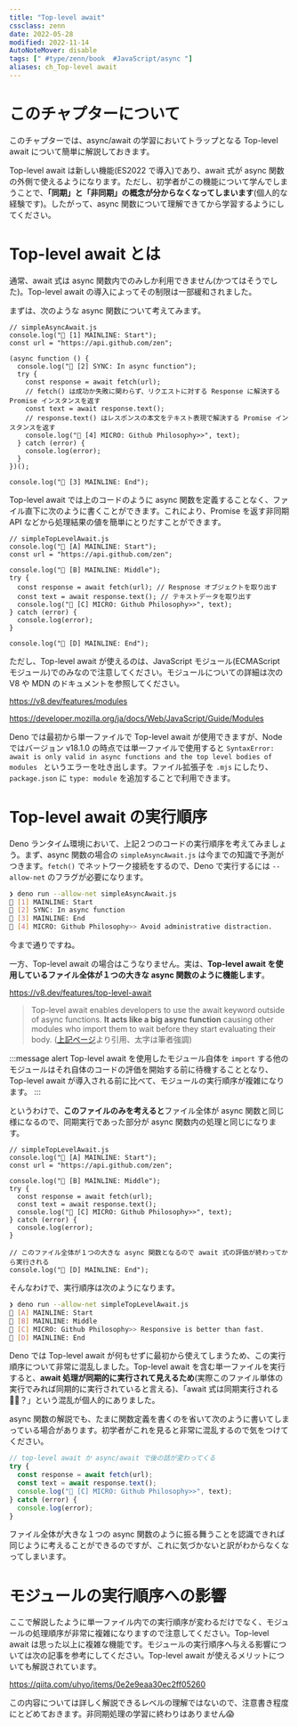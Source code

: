 ```yaml
---
title: "Top-level await"
cssclass: zenn
date: 2022-05-28
modified: 2022-11-14
AutoNoteMover: disable
tags: [" #type/zenn/book  #JavaScript/async "]
aliases: ch_Top-level await
---
```


# このチャプターについて

このチャプターでは、async/await の学習においてトラップとなる Top-level await について簡単に解説しておきます。

Top-level await は新しい機能(ES2022 で導入)であり、await 式が async 関数の外側で使えるようになります。ただし、初学者がこの機能について学んでしまうことで、**「同期」と「非同期」の概念が分からなくなってしまいます**(個人的な経験です)。したがって、async 関数について理解できてから学習するようにしてください。

# Top-level await とは

通常、await 式は async 関数内でのみしか利用できません(かつてはそうでした)。Top-level await の導入によってその制限は一部緩和されました。

まずは、次のような async 関数について考えてみます。

```js:async 関数
// simpleAsyncAwait.js
console.log("🦖 [1] MAINLINE: Start");
const url = "https://api.github.com/zen";

(async function () {
  console.log("🦖 [2] SYNC: In async function");
  try {
    const response = await fetch(url);
    // fetch() は成功か失敗に関わらず、リクエストに対する Response に解決する Promise インスタンスを返す
    const text = await response.text();
    // response.text() はレスポンスの本文をテキスト表現で解決する Promise インスタンスを返す
    console.log("👦 [4] MICRO: Github Philosophy>>", text);
  } catch (error) {
    console.log(error); 
  }
})();

console.log("🦖 [3] MAINLINE: End");
```

Top-level await では上のコードのように async 関数を定義することなく、ファイル直下に次のように書くことができます。これにより、Promise を返す非同期 API などから処理結果の値を簡単にとりだすことができます。

```js:Top-level await
// simpleTopLevelAwait.js
console.log("🦖 [A] MAINLINE: Start");
const url = "https://api.github.com/zen";

console.log("🦖 [B] MAINLINE: Middle");
try {
  const response = await fetch(url); // Respnose オブジェクトを取り出す
  const text = await response.text(); // テキストデータを取り出す
  console.log("👦 [C] MICRO: Github Philosophy>>", text);
} catch (error) {
  console.log(error); 
}

console.log("🦖 [D] MAINLINE: End");
```

ただし、Top-level await が使えるのは、JavaScript モジュール(ECMAScript モジュール)でのみなので注意してください。モジュールについての詳細は次の V8 や MDN のドキュメントを参照してください。

https://v8.dev/features/modules

https://developer.mozilla.org/ja/docs/Web/JavaScript/Guide/Modules

Deno では最初から単一ファイルで Top-level await が使用できますが、Node ではバージョン v18.1.0 の時点では単一ファイルで使用すると `SyntaxError: await is only valid in async functions and the top level bodies of modules
` というエラーを吐き出します。ファイル拡張子を `.mjs` にしたり、`package.json` に `type: module` を追加することで利用できます。

# Top-level await の実行順序

Deno ランタイム環境において、上記２つのコードの実行順序を考えてみましょう。まず、async 関数の場合の `simpleAsyncAwait.js` は今までの知識で予測がつきます。`fetch()` でネットワーク接続をするので、Deno で実行するには `--allow-net` のフラグが必要になります。

```sh
❯ deno run --allow-net simpleAsyncAwait.js
🦖 [1] MAINLINE: Start
🦖 [2] SYNC: In async function
🦖 [3] MAINLINE: End
👦 [4] MICRO: Github Philosophy>> Avoid administrative distraction.
```

今まで通りですね。

一方、Top-level await の場合はこうなりません。実は、**Top-level await を使用しているファイル全体が１つの大きな async 関数のように機能します**。

https://v8.dev/features/top-level-await

>Top-level await enables developers to use the await keyword outside of async functions. **It acts like a big async function** causing other modules who import them to wait before they start evaluating their body.
>([上記ページ](https://v8.dev/features/top-level-await)より引用、太字は筆者強調)

:::message alert
Top-level await を使用したモジュール自体を `import` する他のモジュールはそれ自体のコードの評価を開始する前に待機することとなり、Top-level await が導入される前に比べて、モジュールの実行順序が複雑になります。
:::

というわけで、**このファイルのみを考えると**ファイル全体が async 関数と同じ様になるので、同期実行であった部分が async 関数内の処理と同じになります。

```js:Top-level await
// simpleTopLevelAwait.js
console.log("🦖 [A] MAINLINE: Start");
const url = "https://api.github.com/zen";

console.log("🦖 [B] MAINLINE: Middle");
try {
  const response = await fetch(url);
  const text = await response.text();
  console.log("👦 [C] MICRO: Github Philosophy>>", text);
} catch (error) {
  console.log(error); 
}

// このファイル全体が１つの大きな async 関数となるので await 式の評価が終わってから実行される
console.log("🦖 [D] MAINLINE: End");
```

そんなわけで、実行順序は次のようになります。

```sh
❯ deno run --allow-net simpleTopLevelAwait.js
🦖 [A] MAINLINE: Start
🦖 [B] MAINLINE: Middle
👦 [C] MICRO: Github Philosophy>> Responsive is better than fast.
🦖 [D] MAINLINE: End
```

Deno では Top-level await が何もせずに最初から使えてしまうため、この実行順序について非常に混乱しました。Top-level await を含む単一ファイルを実行すると、**await 処理が同期的に実行されて見えるため**(実際このファイル単体の実行でみれば同期的に実行されていると言える)、「await 式は同期実行される😵‍💫？」という混乱が個人的にありました。

async 関数の解説でも、たまに関数定義を書くのを省いて次のように書いてしまっている場合があります。初学者がこれを見ると非常に混乱するので気をつけてください。

```js
// top-level await か async/await で後の話が変わってくる
try {
  const response = await fetch(url);
  const text = await response.text();
  console.log("👦 [C] MICRO: Github Philosophy>>", text);
} catch (error) {
  console.log(error);
}
```

ファイル全体が大きな１つの async 関数のように振る舞うことを認識できれば同じように考えることができるのですが、これに気づかないと訳がわからなくなってしまいます。

# モジュールの実行順序への影響

ここで解説したように単一ファイル内での実行順序が変わるだけでなく、モジュールの処理順序が非常に複雑になりますので注意してください。Top-level await は思った以上に複雑な機能です。モジュールの実行順序へ与える影響については次の記事を参考にしてください。Top-level await が使えるメリットについても解説されています。

https://qiita.com/uhyo/items/0e2e9eaa30ec2ff05260

この内容については詳しく解説できるレベルの理解ではないので、注意書き程度にとどめておきます。非同期処理の学習に終わりはありません😱
